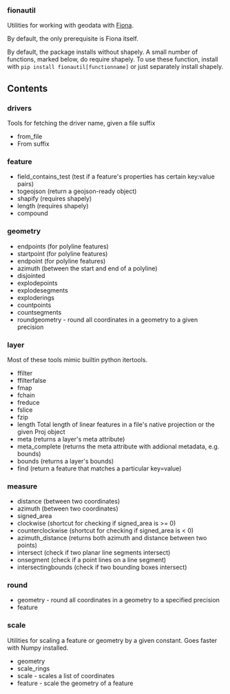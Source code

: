 ### fionautil

Utilities for working with geodata with [Fiona](https://pypi.python.org/pypi/Fiona/1.5.0).

By default, the only prerequisite is Fiona itself.

By default, the package installs without shapely. A small number of functions, marked below, do require shapely. To use these function, install with `pip install fionautil[functionname]` or just separately install shapely.

## Contents

### drivers

  Tools for fetching the driver name, given a file suffix

  * from_file
  * From suffix

### feature

  * field_contains_test (test if a feature's properties has certain key:value pairs)
  * togeojson (return a geojson-ready object)
  * shapify (requires shapely)
  * length (requires shapely)
  * compound

### geometry

  * endpoints (for polyline features)
  * startpoint (for polyline features)
  * endpoint (for polyline features)
  * azimuth (between the start and end of a polyline)
  * disjointed
  * explodepoints
  * explodesegments
  * exploderings
  * countpoints
  * countsegments
  * roundgeometry - round all coordinates in a geometry to a given precision

### layer

Most of these tools mimic builtin python itertools.

  * ffilter
  * ffilterfalse
  * fmap
  * fchain
  * freduce
  * fslice
  * fzip
  * length Total length of linear features in a file's native projection or the given Proj object
  * meta (returns a layer's meta attribute)
  * meta_complete (returns the meta attribute with addional metadata, e.g. bounds)
  * bounds (returns a layer's bounds)
  * find (return a feature that matches a particular key=value)

### measure

  * distance (between two coordinates)
  * azimuth (between two coordinates)
  * signed_area
  * clockwise (shortcut for checking if signed_area is >= 0)
  * counterclockwise (shortcut for checking if signed_area is < 0)
  * azimuth_distance (returns both azimuth and distance between two points)
  * intersect (check if two planar line segments intersect)
  * onsegment (check if a point lines on a line segment)
  * intersectingbounds (check if two bounding boxes intersect)

### round
  * geometry - round all coordinates in a geometry to a specified precision
  * feature

### scale

  Utilities for scaling a feature or geometry by a given constant. Goes faster with Numpy installed.

  * geometry
  * scale_rings
  * scale - scales a list of coordinates
  * feature - scale the geometry of a feature
